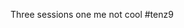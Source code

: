<!--
id: 188038830
link: http://kevinisom.info/post/188038830/three-sessions-one-me-not-cool-tenz9
slug: three-sessions-one-me-not-cool-tenz9
date: Tue Sep 15 2009 11:12:09 GMT+1200 (NZST)
raw: {"blog_name":"kevinisom","id":188038830,"post_url":"http://kevinisom.info/post/188038830/three-sessions-one-me-not-cool-tenz9","slug":"three-sessions-one-me-not-cool-tenz9","type":"text","date":"2009-09-14 23:12:09 GMT","timestamp":1252969929,"state":"published","format":"html","reblog_key":"HzmmMMZ5","tags":[],"short_url":"http://tmblr.co/Zw68YyBDJwk","highlighted":[],"feed_item":"http://twitter.com/kev_nz/statuses/3989973480","from_feed_id":"650289","note_count":0,"title":null,"body":"<p>Three sessions one me not cool #tenz9</p>"}
publish: 2009-09-015
tags: 
title: null
-->


Three sessions one me not cool \#tenz9


